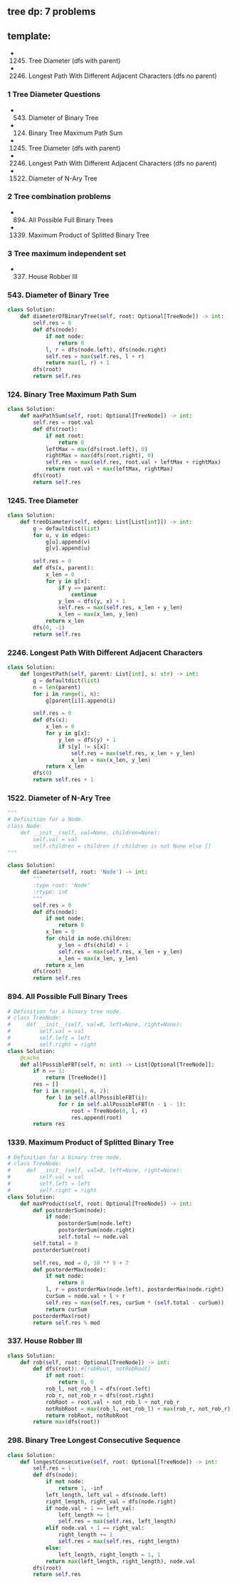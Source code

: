 ## tree dp: 7 problems

## template:

- 1245. Tree Diameter (dfs with parent)
- 2246. Longest Path With Different Adjacent Characters (dfs no parent)

### 1 Tree Diameter Questions

- 543. Diameter of Binary Tree
- 124. Binary Tree Maximum Path Sum
- 1245. Tree Diameter (dfs with parent)
- 2246. Longest Path With Different Adjacent Characters (dfs no parent)
- 1522. Diameter of N-Ary Tree

### 2 Tree combination problems

- 894. All Possible Full Binary Trees
- 1339. Maximum Product of Splitted Binary Tree

### 3 Tree maximum independent set

- 337. House Robber III

### 543. Diameter of Binary Tree

```python
class Solution:
    def diameterOfBinaryTree(self, root: Optional[TreeNode]) -> int:
        self.res = 0
        def dfs(node):
            if not node:
                return 0
            l, r = dfs(node.left), dfs(node.right)
            self.res = max(self.res, l + r)
            return max(l, r) + 1
        dfs(root)
        return self.res
```


### 124. Binary Tree Maximum Path Sum

```python
class Solution:
    def maxPathSum(self, root: Optional[TreeNode]) -> int:
        self.res = root.val
        def dfs(root):
            if not root:
                return 0
            leftMax = max(dfs(root.left), 0)
            rightMax = max(dfs(root.right), 0)
            self.res = max(self.res, root.val + leftMax + rightMax)
            return root.val + max(leftMax, rightMax)
        dfs(root)
        return self.res
```

### 1245. Tree Diameter

```python
class Solution:
    def treeDiameter(self, edges: List[List[int]]) -> int:
        g = defaultdict(list)
        for u, v in edges:
            g[u].append(v)
            g[v].append(u)

        self.res = 0
        def dfs(x, parent):
            x_len = 0
            for y in g[x]:
                if y == parent:
                    continue
                y_len = dfs(y, x) + 1
                self.res = max(self.res, x_len + y_len)
                x_len = max(x_len, y_len)
            return x_len
        dfs(0, -1)
        return self.res
```

### 2246. Longest Path With Different Adjacent Characters

```python
class Solution:
    def longestPath(self, parent: List[int], s: str) -> int:
        g = defaultdict(list)
        n = len(parent)
        for i in range(1, n):
            g[parent[i]].append(i)

        self.res = 0
        def dfs(x):
            x_len = 0
            for y in g[x]:
                y_len = dfs(y) + 1
                if s[y] != s[x]:
                    self.res = max(self.res, x_len + y_len)
                    x_len = max(x_len, y_len)
            return x_len
        dfs(0)
        return self.res + 1
```

### 1522. Diameter of N-Ary Tree

```python
"""
# Definition for a Node.
class Node:
    def __init__(self, val=None, children=None):
        self.val = val
        self.children = children if children is not None else []
"""

class Solution:
    def diameter(self, root: 'Node') -> int:
        """
        :type root: 'Node'
        :rtype: int
        """
        self.res = 0
        def dfs(node):
            if not node:
                return 0
            x_len = 0
            for child in node.children:
                y_len = dfs(child) + 1
                self.res = max(self.res, x_len + y_len)
                x_len = max(x_len, y_len)
            return x_len
        dfs(root)
        return self.res
```

### 894. All Possible Full Binary Trees

```python
# Definition for a binary tree node.
# class TreeNode:
#     def __init__(self, val=0, left=None, right=None):
#         self.val = val
#         self.left = left
#         self.right = right
class Solution:
    @cache
    def allPossibleFBT(self, n: int) -> List[Optional[TreeNode]]:
        if n == 1:
            return [TreeNode()]
        res = []
        for i in range(1, n, 2):
            for l in self.allPossibleFBT(i):
                for r in self.allPossibleFBT(n - i - 1):
                    root = TreeNode(0, l, r)
                    res.append(root)
        return res
```

### 1339. Maximum Product of Splitted Binary Tree

```python
# Definition for a binary tree node.
# class TreeNode:
#     def __init__(self, val=0, left=None, right=None):
#         self.val = val
#         self.left = left
#         self.right = right
class Solution:
    def maxProduct(self, root: Optional[TreeNode]) -> int:
        def postorderSum(node):
            if node:
                postorderSum(node.left)
                postorderSum(node.right)
                self.total += node.val
        self.total = 0
        postorderSum(root)

        self.res, mod = 0, 10 ** 9 + 7
        def postorderMax(node):
            if not node:
                return 0
            l, r = postorderMax(node.left), postorderMax(node.right)
            curSum = node.val + l + r
            self.res = max(self.res, curSum * (self.total - curSum))
            return curSum
        postorderMax(root)
        return self.res % mod
```

### 337. House Robber III

```python
class Solution:
    def rob(self, root: Optional[TreeNode]) -> int:
        def dfs(root): #[robRoot, notRobRoot]
            if not root:
                return 0, 0
            rob_l, not_rob_l = dfs(root.left)
            rob_r, not_rob_r = dfs(root.right)
            robRoot = root.val + not_rob_l + not_rob_r
            notRobRoot = max(rob_l, not_rob_l) + max(rob_r, not_rob_r)
            return robRoot, notRobRoot
        return max(dfs(root))
```

### 298. Binary Tree Longest Consecutive Sequence

```python
class Solution:
    def longestConsecutive(self, root: Optional[TreeNode]) -> int:
        self.res = 1
        def dfs(node):
            if not node:
                return 1, -inf
            left_length, left_val = dfs(node.left)
            right_length, right_val = dfs(node.right)
            if node.val + 1 == left_val:
                left_length += 1
                self.res = max(self.res, left_length)
            elif node.val + 1 == right_val:
                right_length += 1
                self.res = max(self.res, right_length)
            else:
                left_length, right_length = 1, 1
            return max(left_length, right_length), node.val
        dfs(root)
        return self.res
```